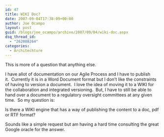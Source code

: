 ```yaml
---
id: 47
title: WIKI Doc?
date: 2007-09-04T17:38:09+00:00
author: Joe Ocampo
layout: post
guid: /blogs/joe_ocampo/archive/2007/09/04/wiki-doc.aspx
dsq_thread_id:
  - "262088264"
categories:
  - Architechture
---
```

This is more of a question that anything else.

I have allot of documentation on our Agile Process and I have to publish it.&nbsp;&nbsp;Currently it is in a&nbsp;Word Document format but I don&#8217;t&nbsp;like the&nbsp;constraints of having to version a document.&nbsp; I love the idea of&nbsp;moving it to a WIKI for the collaboration and integrated versioning.&nbsp; But, I have to still be able to hand over a document to a&nbsp;regulatory oversight committees at any given time.&nbsp; So my question is:

Is there a WIKI engine that has a way of publishing the&nbsp;content to a doc, pdf or RTF&nbsp;format?

Sounds like a simple request but am having a hard time consulting the great Google oracle for the answer.